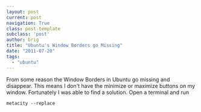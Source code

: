 ```yaml
---
layout: post
current: post
navigation: True
class: post-template
subclass: 'post'
author: brig
title: "Ubuntu's Window Borders go Missing"
date: "2011-07-20"
tags: 
  - "ubuntu"
---
```


From some reason the Window Borders in Ubuntu go missing and disappear. This means I don't have the minimize or maximize buttons on my window. Fortunately I was able to find a solution. Open a terminal and run

`metacity --replace`
